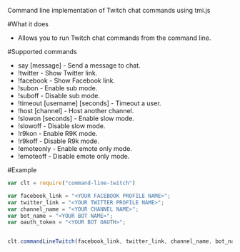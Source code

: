 Command line implementation of Twitch chat commands using tmi.js

#What it does
* Allows you to run Twitch chat commands from the command line.

#Supported commands
* say [message] - Send a message to chat.
* !twitter - Show Twitter link.
* !facebook - Show Facebook link.
* !subon - Enable sub mode.
* !suboff - Disable sub mode.
* !timeout [username] [seconds] - Timeout a user.
* !host [channel] - Host another channel.
* !slowon [seconds] - Enable slow mode.
* !slowoff - Disable slow mode.
* !r9kon - Enable R9K mode.
* !r9koff - Disable R9k mode.
* !emoteonly - Enable emote only mode.
* !emoteoff - Disable emote only mode.

#Example
```javascript
var clt = require("command-line-twitch")

var facebook_link = "<YOUR FACEBOOK PROFILE NAME>";
var twitter_link = "<YOUR TWITTER PROFILE NAME>";
var channel_name = "<YOUR CHANNEL NAME>";
var bot_name = "<YOUR BOT NAME>";
var oauth_token = "<YOUR BOT OAUTH>";


clt.commandLineTwitch(facebook_link, twitter_link, channel_name, bot_name, oauth_token);
